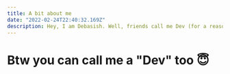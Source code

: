 ```yaml
---
title: A bit about me
date: "2022-02-24T22:40:32.169Z"
description: Hey, I am Debasish. Well, friends call me Dev (for a reason). This project is to showcase the product as portfolio to whoever wants to see my work and coding skills. This project is still in Baby Phase and I hope after finishing it everyone will call me Dev (not just my friends). Fingers crossed. Lots of codes incoming.
---
```

# Btw you can call me a "Dev" too 😇